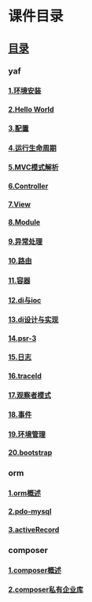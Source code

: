 # 课件目录

## [目录](https://github.com/jhq0113/yafr/blob/master/docs/index.md)

### yaf
#### [1.环境安装](https://github.com/jhq0113/yafr/blob/master/docs/yaf/1.环境安装.md)
#### [2.Hello World](https://github.com/jhq0113/yafr/blob/master/docs/yaf/2.HelloWorld.md)
#### [3.配置](https://github.com/jhq0113/yafr/blob/master/docs/yaf/3.配置.md)
#### [4.运行生命周期](https://github.com/jhq0113/yafr/blob/master/docs/yaf/4.运行生命周期.md)
#### [5.MVC模式解析](https://github.com/jhq0113/yafr/blob/master/docs/yaf/5.MVC模式解析.md)
#### [6.Controller](https://github.com/jhq0113/yafr/blob/master/docs/yaf/6.Controller.md)
#### [7.View](https://github.com/jhq0113/yafr/blob/master/docs/yaf/7.View.md)
#### [8.Module](https://github.com/jhq0113/yafr/blob/master/docs/yaf/8.Module.md)
#### [9.异常处理](https://github.com/jhq0113/yafr/blob/master/docs/yaf/9.异常处理.md)
#### [10.路由](https://github.com/jhq0113/yafr/blob/master/docs/yaf/10.路由.md)
#### [11.容器](https://github.com/jhq0113/yafr/blob/master/docs/yaf/11.容器.md)
#### [12.di与ioc](https://github.com/jhq0113/yafr/blob/master/docs/yaf/12.di.md)
#### [13.di设计与实现](https://github.com/jhq0113/yafr/blob/master/docs/yaf/13.di设计与实现.md)
#### [14.psr-3](https://github.com/jhq0113/yafr/blob/master/docs/yaf/14.psr-3.md)
#### [15.日志](https://github.com/jhq0113/yafr/blob/master/docs/yaf/15.日志.md)
#### [16.traceId](https://github.com/jhq0113/yafr/blob/master/docs/yaf/16.traceId.md)
#### [17.观察者模式](https://github.com/jhq0113/yafr/blob/master/docs/yaf/17.观察者模式.md)
#### [18.事件](https://github.com/jhq0113/yafr/blob/master/docs/yaf/18.事件.md)
#### [19.环境管理](https://github.com/jhq0113/yafr/blob/master/docs/yaf/19.环境管理.md)
#### [20.bootstrap](https://github.com/jhq0113/yafr/blob/master/docs/yaf/20.bootstrap.md)

### orm
#### [1.orm概述](https://github.com/jhq0113/yafr/blob/master/docs/orm/1.orm概述.md)
#### [2.pdo-mysql](https://github.com/jhq0113/yafr/blob/master/docs/orm/2.pdo-mysql.md)
#### [3.activeRecord](https://github.com/jhq0113/yafr/blob/master/docs/orm/3.activeRecord.md)

### composer
#### [1.composer概述](https://github.com/jhq0113/yafr/blob/master/docs/composer/1.composer概述.md)
#### [2.composer私有企业库](https://github.com/jhq0113/yafr/blob/master/docs/composer/2.composer私有企业库.md)